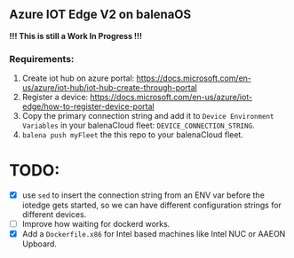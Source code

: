 ## Azure IOT Edge V2 on balenaOS

**!!! This is still a Work In Progress !!!**

### Requirements:
1. Create iot hub on azure portal: https://docs.microsoft.com/en-us/azure/iot-hub/iot-hub-create-through-portal
2. Register a device: https://docs.microsoft.com/en-us/azure/iot-edge/how-to-register-device-portal
3. Copy the primary connection string and add it to `Device Environment Variables` in your balenaCloud fleet: `DEVICE_CONNECTION_STRING`.
4. `balena push myFleet` the this repo to your balenaCloud fleet.

# TODO:
- [x] use `sed` to insert the connection string from an ENV var before the iotedge gets started, so we can have different configuration strings for different devices.
- [ ] Improve how waiting for dockerd works.
- [x] Add a `Dockerfile.x86` for Intel based machines like Intel NUC or AAEON Upboard.
